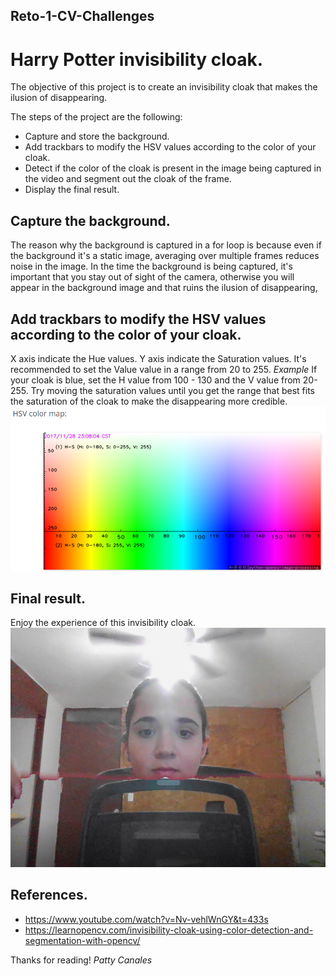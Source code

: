 ## Reto-1-CV-Challenges

# Harry Potter invisibility cloak.
The objective of this project is to create an invisibility cloak that makes the ilusion of disappearing.

The steps of the project are the following:
  - Capture and store the background.
  - Add trackbars to modify the HSV values according to the color of your cloak.
  - Detect if the color of the cloak is present in the image being captured in the video and segment out the cloak of the frame.
  - Display the final result.
  
## Capture the background.
The reason why the background is captured in a for loop is because even if the background it's a static image, averaging over multiple frames reduces noise in the image.
In the time the background is being captured, it's important that you stay out of sight of the camera, otherwise you will appear in the background image and that ruins the ilusion of disappearing,

## Add trackbars to modify the HSV values according to the color of your cloak.
X axis indicate the Hue values.
Y axis indicate the Saturation values.
It's recommended to set the Value value in a range from 20 to 255.
*Example*
If your cloak is blue, set the H value from 100 - 130 and the V value from 20-255. Try moving the saturation values until you get the range that best fits the saturation of the cloak to make the disappearing more credible. 
![Reto-1-CV-Challenges](HSVColorMap.png)

## Final result.
Enjoy the experience of this invisibility cloak.
![Reto-1-CV-Challenges](finalresult1.png)

## References.
  - https://www.youtube.com/watch?v=Nv-vehlWnGY&t=433s
  - https://learnopencv.com/invisibility-cloak-using-color-detection-and-segmentation-with-opencv/

Thanks for reading!
_Patty Canales_
